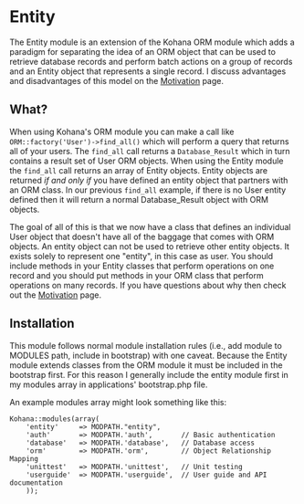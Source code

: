 # Entity

The Entity module is an extension of the Kohana ORM module which adds a paradigm for separating the idea of an ORM object that can be used to retrieve database records and perform batch actions on a group of records and an Entity object that represents a single record. I discuss advantages and disadvantages of this model on the [Motivation](motivation) page.

## What?
When using Kohana's ORM module you can make a call like `ORM::factory('User')->find_all()` which will perform a query that returns all of your users. The `find_all` call returns a `Database_Result` which in turn contains a result set of User ORM objects. When using the Entity module the `find_all` call returns an array of Entity objects. Entity objects are returned *if and only if* you have defined an entity object that partners with an ORM class. In our previous `find_all` example, if there is no User entity defined then it will return a normal Database_Result object with ORM objects.

The goal of all of this is that we now have a class that defines an individual User object that doesn't have all of the baggage that comes with ORM objects. An entity object can not be used to retrieve other entity objects. It exists solely to represent one "entity", in this case as user. You should include methods in your Entity classes that perform operations on one record and you should put methods in your ORM class that perform operations on many records. If you have questions about why then check out the [Motivation](motivation) page.

## Installation
This module follows normal module installation rules (i.e., add module to MODULES path, include in bootstrap) with one caveat. Because the Entity module extends classes from the ORM module it must be included in the bootstrap first. For this reason I generally include the entity module first in my modules array in applications' bootstrap.php file.

An example modules array might look something like this:

~~~
Kohana::modules(array(
    'entity'     => MODPATH."entity",
    'auth'       => MODPATH.'auth',       // Basic authentication
    'database'   => MODPATH.'database',   // Database access
    'orm'        => MODPATH.'orm',        // Object Relationship Mapping
    'unittest'   => MODPATH.'unittest',   // Unit testing
    'userguide'  => MODPATH.'userguide',  // User guide and API documentation
    ));
~~~